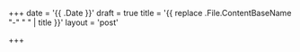 +++
date = '{{ .Date }}'
draft = true
title = '{{ replace .File.ContentBaseName "-" " " | title }}'
layout = 'post'

+++
